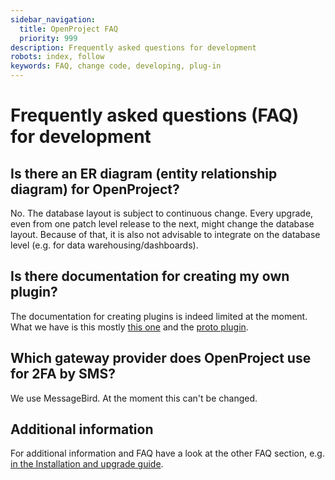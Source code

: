 ```yaml
---
sidebar_navigation:
  title: OpenProject FAQ
  priority: 999
description: Frequently asked questions for development
robots: index, follow
keywords: FAQ, change code, developing, plug-in
---
```

# Frequently asked questions (FAQ) for development

## Is there an ER diagram (entity relationship diagram) for OpenProject?

No. The database layout is subject to continuous change. Every upgrade, even from one patch level release to the next, might change the database layout. Because of that, it is also not advisable to integrate on the database level (e.g. for data warehousing/dashboards).

## Is there documentation for creating my own plugin?

The documentation for creating plugins is indeed limited at the moment. What we have is this mostly [this one](../create-openproject-plugin) and the [proto plugin](https://github.com/opf/openproject-proto_plugin).

## Which gateway provider does OpenProject use for 2FA by SMS?

We use MessageBird. At the moment this can't be changed.

## Additional information

For additional information and FAQ have a look at the other FAQ section, e.g. [in the Installation and upgrade guide](../../installation-and-operations/faq).

